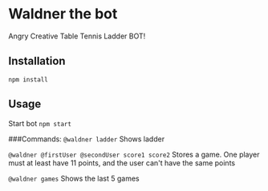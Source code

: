 # Waldner the bot
Angry Creative Table Tennis Ladder BOT!

## Installation
    npm install

## Usage
Start bot
`npm start`

###Commands:
`@waldner ladder` Shows ladder

`@waldner @firstUser @secondUser score1 score2`
Stores a game. One player must at least have 11 points, and the user can't have the same points

`@waldner games` Shows the last 5 games

    
